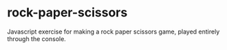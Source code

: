 # rock-paper-scissors

Javascript exercise for making a rock paper scissors game, played entirely through the console.
